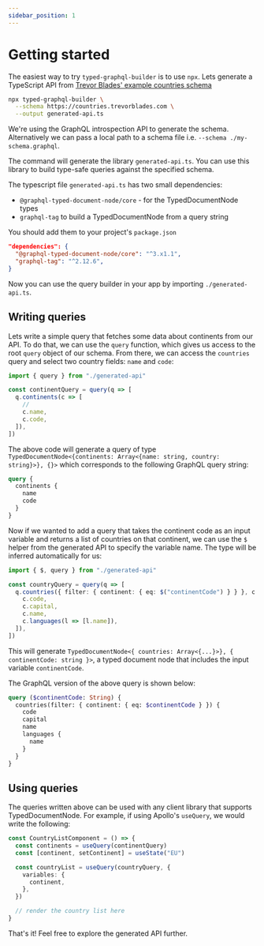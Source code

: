 ```yaml
---
sidebar_position: 1
---
```


# Getting started

The easiest way to try `typed-graphql-builder` is to use `npx`. Lets generate a TypeScript API
from [Trevor Blades' example countries schema](https://countries.trevorblades.com/)

```bash
npx typed-graphql-builder \
  --schema https://countries.trevorblades.com \
  --output generated-api.ts
```

We're using the GraphQL introspection API to generate the schema. Alternatively we can pass a local path to a schema file i.e. `--schema ./my-schema.graphql`.

The command will generate the library `generated-api.ts`. You can use this library to build type-safe queries against the specified schema.

The typescript file `generated-api.ts` has two small dependencies:

- `@graphql-typed-document-node/core` - for the TypedDocumentNode types
- `graphql-tag` to build a TypedDocumentNode from a query string

You should add them to your project's `package.json`

```json
"dependencies": {
  "@graphql-typed-document-node/core": "^3.x1.1",
  "graphql-tag": "^2.12.6",
}
```

Now you can use the query builder in your app by importing `./generated-api.ts`.

## Writing queries

Lets write a simple query that fetches some data about continents from our API. To do that, we
can use the `query` function, which gives us access to the root `query` object of our schema. From
there, we can access the `countries` query and select two country fields: `name` and `code`:

```typescript
import { query } from "./generated-api"

const continentQuery = query(q => [
  q.continents(c => [
    //
    c.name,
    c.code,
  ]),
])
```

The above code will generate a query of type `TypedDocumentNode<{continents: Array<{name: string, country: string}>}, {}>` which corresponds to the following GraphQL query string:

```graphql
query {
  continents {
    name
    code
  }
}
```

Now if we wanted to add a query that takes the continent code as an input variable and returns a
list of countries on that continent, we can use the `$` helper from the generated API to specify
the variable name. The type will be inferred automatically for us:

```typescript
import { $, query } from "./generated-api"

const countryQuery = query(q => [
  q.countries({ filter: { continent: { eq: $("continentCode") } } }, c => [
    c.code,
    c.capital,
    c.name,
    c.languages(l => [l.name]),
  ]),
])
```

This will generate `TypedDocumentNode<{ countries: Array<{...}>}, { continentCode: string }>`, a typed document node that includes the input variable `continentCode`.

The GraphQL version of the above query is shown below:

```graphql
query ($continentCode: String) {
  countries(filter: { continent: { eq: $continentCode } }) {
    code
    capital
    name
    languages {
      name
    }
  }
}
```

## Using queries

The queries written above can be used with any client library that supports TypedDocumentNode. For
example, if using Apollo's `useQuery`, we would write the following:

```typescript
const CountryListComponent = () => {
  const continents = useQuery(continentQuery)
  const [continent, setContinent] = useState("EU")

  const countryList = useQuery(countryQuery, {
    variables: {
      continent,
    },
  })

  // render the country list here
}
```

That's it! Feel free to explore the generated API further.
